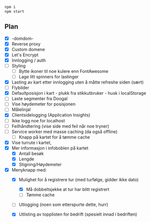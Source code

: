 ```Bash
npm i
npm start
```

## Plan

  - [x] -domdom-
  - [x] Reverse proxy
  - [x] Custom domene
  - [x] Let's Encrypt
  - [x] Innlogging / auth
  - [ ] Styling 
    - [ ] Bytte ikoner til noe kulere enn FontAwesome
    - [ ] Lage litt spinners for lastinger
  - [x] Lasting av kart etter innlogging uten å måtte refreshe siden (sært)
  - [ ] Flybilder
  - [x] Defaultposisjon i kart - plukk fra stikkutbruker - husk i localStorage
  - [ ] Laste segmenter fra Doogal
  - [ ] Vise høydemeter for posisjonen
  - [ ] Målelinjal
  - [x] Clientsidelogging (Application Insights)
   - [ ] Ikke logg noe for localhost
   - [ ] Feilhåndtering (vise side med feil når noe tryner)
  - [ ] Service worker med masse caching (da også offline)
    - [ ] Knapp på kartet for å tømme cache
  - [x] Vise turrute i kartet, 
  - [x] Mer informasjon i infoboblen på kartet 
    - [x] Antall besøk
    - [x] Lengde
    - [x] Stigning/Høydemeter
  - [x] Menyknapp med:
    - [x] Mulighet for å registrere tur (med turfølge, gidder ikke dato)
      - [x] Må dobbeltsjekke at tur har blitt registrert
      - [ ] Tømme cache
    - [ ] Utlogging (noen som etterspurte dette, hurr)
    - [x] Utlisting av topplisten for bedrift (spesielt innad i bedriften)



